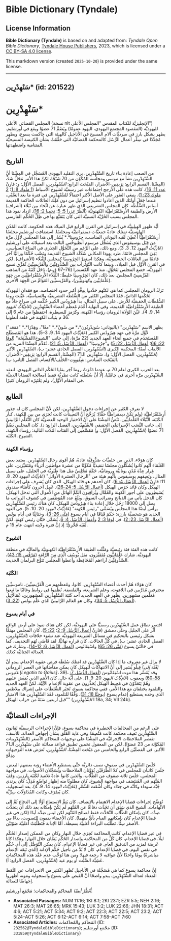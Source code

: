 # Bible Dictionary (Tyndale)

## License Information

**Bible Dictionary (Tyndale)** is based on and adapted from: _Tyndale Open Bible Dictionary_, [Tyndale House Publishers](https://tyndaleopenresources.com/), 2023, which is licensed under a [CC BY-SA 4.0 license](https://creativecommons.org/licenses/by-sa/4.0/legalcode.en).

This markdown version (created `2025-10-20`) is provided under the same license.



--------------------------------

## سَنْهِدْرِين* (id: 201522)

سَنْهِدْرِين\*
==============

المجلس القضائي الأعلى (نسخة nlt الإنجليزيَّة للكتاب المقدس "المجلس الأعلى") لليهوديَّة (المقصود المجتمع اليهودي، اليهود عمومًا) ويَضُمُّ 71 عضوًا ويقع في أورشليم. يظهر بشكل بارز في سرديَّات آلام المسيح في الأناجيل كالهيئة التي حاكمت يسوع، ويظهر مُجَدَّدًا في سِفْر أعمال الرُّسُل كالمحكمة القضائيَّة التي حَقَّقَتْ بشأن الكنيسة المسيحيَّة المتنامية واضطهدتها.

التاريخ
-------

من الصعب إعادة بناء تاريخ السَّنْهِدْرِين. يرى التقليد اليهودي المُسَجَّل في المِشْنَا أنَّ السَّنْهِدْرِين نشأ مع موسى ومجلسه المُكَوَّن من 70 شَيْخًا، لكنَّ هذا الأمر مَحَلُّ شَكٍّ (المِشْنَا، القسم الرابع: نِزِيقِين\-الأضرار، المَبْحَث الرابع: *السَّنْهِدْرِين*، الفصل الأوَّل: و؛ قارِنْ [عدد 11: 16](https://ref.ly/Num11:16)). كانت هذه على الأرجح اجتماعات غير رسميَّة لشيوخ الأسباط ([1 ملوك 8: 1](https://ref.ly/1Kgs8:1)؛ [2 ملوك 23: 1](https://ref.ly/2Kgs23:1)). ينبغي العثور على الأصل الأكثر احتمالًا للسَّنْهِدْرِين في فترة ما بعد السَّبْي، عندما جَعَلَ أولئك الذين أعادوا تنظيم إسرائيل من دون مَلِك العائلات الحاكمة القديمة أساس السُّلْطَة. كان المجلس التشريعي الذي ظهر عبارة عن اتِّحاد بين نُبَلَاء (أشراف) الأرض والطبقة الأَرِسْتُقْرَاطِيَّة الكهنوتيَّة (اُنْظُرْ [عزرا 5: 5](https://ref.ly/Ezra5:5)؛ [نحميا 2: 16](https://ref.ly/Neh2:16)). ازداد نفوذ هذا المجلس بسبب الحُرِّيَّة النسبيَّة التي كان يَتَمَتَّع بها في ظِلِّ الحُكْم الفارسي.

أيَّد ظهور الهِيلِينِيَّة في إسرائيل في القرن الرابع قبل الميلاد هذه الحكومة. كانت المُدُن الهِلِنِستِيَّة تمتلك عادةً جمعيَّات ديمقراطيَّة ومجلسًا. استضافت أورشليم مجلسًا أَرِسْتُقْرَاطِيًّا أُعْطِيَ لَقَبه اليوناني المناسب، جِرُوسِيَا*.* يُشَار إلى هذا المجلس لأوَّل مرَّة من قِبَل يوسيفوس الذي يُسَجِّل مرسوم أنطيوخُس الثالث بعد استيلائه على أورشليم (*عَادِيَّاتُ اليهود* 12\. 3\. 3\). ومع ذلك، على الرَّغم من التَّحَوُّل الجذري في المناخ السياسي، بَقِيَ المجلس قائمًا. طرد يهوذا المكابي سُلَالَة الشيوخ القديمة ونَصَّب حُكْمًا وراثيًّا آخر قادمًا من العائلات الحشمونيَّة، وهكذا استمرَّ الجِرُوسِيَا كمجلس للنُّبَلَاء (الأشراف). لكن في القرن الأوَّل قبل الميلاد، وبينما كانت التَّوَتُّرات بين الصَّدُّوقِيِّينَ والْفَرِّيسِيِّينَ تُمَزِّق نسيج اليهوديَّة، خضع المجلس لتَحَوُّلٍ. منذ عهد ألكسندرا (76–67 ق.م)، دَخَلَ كَتَبَةٌ من المذهب الفَرِّيسِيّ المجلسَ. بعد ذلك، كان الجِرُوسِيَا خليطًا: النُّبَلَاء الأَرِسْتُقْرَاطِيِّين من جِهَةٍ (عَلْمَانِيِّين وكهنوتِيِّين)، والفَرِّيسيِّين العَوَامِّ من الجِهَة الأخرى.

تَرَكَ الرومان المجلس كما هو، لكنَّهم حَدَّدوا بِدِقَّةٍ أكبر حدود اختصاصه. مع فقدان اليهوديَّة لحُكْمها الذاتيّ، فَقَدَ المجلس الكثير من السُّلطَة التشريعيَّة والسياسيَّة. عَيَّنت روما السُّلطَات الحقيقيَّة للأرض. على سبيل المثال، بدأ هِيرُودُس الكبير حُكْمه في صراعٍ حادٍّ مع الطبقة الأَرِسْتُقْرَاطِيَّة القديمة، وفي النهاية أَعْدَمَ مُعظَم أعضاء السَّنْهِدْرِين (*عَادِيَّاتُ اليهود* 14\. 9\. 4\). عَيَّنَ الوُلَاة الرومان رؤساء الكهنة، وكَرَمزٍ للسيطرة، احتفظوا من عام 6 إلى 36 م بثياب الكهنة في قلعة أنطونيا.

يظهر الاسم "سَنْهِدْرِين" (باليوناني: سُونِدْرِيُون*،* من سُونْ*،* "معًا"، وهِدْرَا*،* "مَقعَد") لأوَّل مرَّة في عهد هِيرُودُس الكبير (*عَادِيَّاتُ اليهود* 14\. 9\. 3–5\). هذا هو المُصطَلَح المُستَخدَم في جميع أنحاء العهد الجديد (22 مرَّة)، إلى جانب "الشيوخ/المَشْيَخَة" ([لوقا 22: 66](https://ref.ly/Luke22:66)؛ [أعمال الرُّسُل 22: 5](https://ref.ly/Acts22:5)) و"جِرُوسِيَا" ([أعمال الرُّسُل 5: 21](https://ref.ly/Acts5:21)). تُقَدِّم المِشْنَا المزيد من الألقاب أيضًا: المحكمة الكبرى (*السَّنْهِدْرِين*، الفصل الحادي عشر: ب)، السَّنْهِدْرِين الأكبر (*السَّنْهِدْرِين*، الفصل الأوَّل: و)، سَنْهِدْرِين الـ71 (المِشْنَا، القسم الرابع: نِزِيقِين\-الأضرار، المَبْحَث السادس: *شِڤُووت*\-الحَلْف/الأقسام، الفصل الثاني: ب).

بعد الحرب الكبرى لعام 70 م، عندما دَمَّرَتْ روما آخِر بقايا الحُكْم الذاتي اليهودي، انعقد السَّنْهِدْرِين مرَّة أخرى في چامْنْيا، إلَّا أنَّ سُلطَته كانت نظريَّة فقط (معالجة القضايا الدينيَّة في المقام الأوَّل)، ولم يَعْتَبِرْه الرومان كثيرًا.

الطابع
------

لا نعرف الكثير عن إجراءات دخول السَّنْهِدْرِين، لكن لأنَّ المجلس كان له جذور أَرِسْتُقْرَاطِيَّة (ولم يَكُنْ ديمقراطيًّا حقًّا)؛ يُرَجَّح أنَّ التعيينات كانت تُجرَى من بين الكهنة، كبار الكَتَبَة، النُّبَلَاء العَلْمانِيِّين. تَنُصُّ المِشْنَا على أنَّ الاختبار الوحيد للعضويَّة كان التَّعَلُّم الرَّابينيّ إلى جانب النَّسَب الإسرائيلي الحقيقي (*السَّنْهِدْرِين*، الفصل الرابع: د). كان المجلس يَضُمُّ 71 عضوًا (*السَّنْهِدْرِين*، الفصل الأوَّل: و) مُقَسَّمين إلى الفئات الثلاث التالية: رؤساء الكهنة، الشيوخ، الكَتَبَة.

### رؤساء الكهنة

كان هؤلاء، الذين من خلفيَّات صَدُّوقِيَّة عادةً، هُمْ أقوى رجال السَّنْهِدْرِين. يعتقد بعض العُلَمَاء أنَّهم كانوا يُشَكِّلون مجلسًا تنفيذيًّا مُكَوَّنًا من عشرة مواطنين أثرياء ومُتَمَيِّزين، على غِرار عِدَّة مُدُنٍ يونانيَّة ورومانيَّة. حَكَمَ مَجْلِسٌ مثل هذا طَبَرِيَّة في الجليل، على سبيل المثال، ويَصِفهم يوسيفوس بأنَّهم هيئة من "الرجال العشرة الأوائل" (*عَادِيَّاتُ اليهود* 20\. 8\. 11؛ قارِنْ [أعمال الرُّسُل 4: 6](https://ref.ly/Acts4:6)). كان أحدهم هو قائد الهيكل، الذي كان يُشرِف على إجراءات الهيكل وكان قائد حَرَس الهيكل ([أعمال الرُّسُل 5: 24–26](https://ref.ly/Acts5:24-Acts5:26)). عَمِل آخرون كأُمَنَاء صندوق يُسَيطِرون على أجور الكهنة والعُمَّال ويُراقِبون الكَمَّ الهائل من الأموال التي تدخل الهيكل. كان الدخل يأتي من الذبائح وضرائب السوق، وبَلَغَ عدد المُوَظَّفين في كشوف الرواتب ما يصل إلى 18000 رَجُل خلال إعادة بناء هِيرُودُسَ للهيكل. كان هناك رئيس للسَّنْهِدْرِين يرأس أيضًا هذا المجلس ويُسَمَّى "رئيس الكهنة" (*عَادِيَّاتُ اليهود* 20\. 10\. 5\). في العهد الجديد هو شخصيَّة بارزة: حَكَمَ قَيَافَا في أيام يسوع ([مَتَّى 26: 3](https://ref.ly/Matt26:3))، وحَنَانِيَّا في أيام بولس ([أعمال الرُّسُل 23: 2](https://ref.ly/Acts23:2)). في [لوقا 3: 2](https://ref.ly/Luke3:2) و[أعمال الرُّسُل 4: 6](https://ref.ly/Acts4:6)، يُسَمَّى حَنَّان رئيس كهنةٍ، لكنَّ لَقَبَه فَخْرِيٌّ؛ إذ إنَّ فترة ولايته انتهت عام 15 م.

### الشيوخ

كانت هذه الفئة فئة رئيسيَّة ومَثَّلَت الطبقة الأَرِسْتُقْرَاطِيَّة الكهنوتيَّة والماليَّة في منطقة اليهوديَّة. شارك عَلْمَانِيُّون مُتَمَيِّزون، مثل يُوسُف الَّذِي مِنَ الرَّامَةِ ([مَرْقُس 15: 43](https://ref.ly/Mark15:43))، الصَّدُّوقِيِّينَ آراءهم المُحَافِظَة وأعطوا المجلس تَنَوُّع البرلمان الحديث.

### الكَتَبَة

كان هؤلاء هُمْ أحدث أعضاء السَّنْهِدْرِين. كانوا، ومُعظَمهم من الْفَرِّيسِيِّينَ، ناموسيِّين محترفين مُدَرَّبين في اللاهوت، وعلم الشريعة، والفلسفة. نُظِّموا في روابط وغالبًا ما تَبِعوا مُعَلِّمين مشهورين. يظهر في العهد الجديد أحد كَتَبَة السَّنْهِدْرِين المشهورين، غَمَالَائِيل ([أعمال الرُّسُل 5: 34](https://ref.ly/Acts5:34))، وكان هو العالم الرَّابينيّ الذي عَلَّم بولس ([22: 3](https://ref.ly/Acts22:3)).

### في أيام يسوع

اقتصر نطاق عمل السَّنْهِدْرِين رسميًّا على اليهوديَّة، لكن كان هناك نفوذ على أرض الواقع أثَّر على الجليل وحتَّى دمشق (قارِنْ [أعمال الرُّسُل 9: 2](https://ref.ly/Acts9:2)؛ [22: 5](https://ref.ly/Acts22:5)). كان المجلس مهتمًّا بشكل رئيسي بالتحكيم في مسائل الشريعة اليهوديَّة عند نشوء خلافات (*السَّنْهِدْرِين*، الفصل الحادي عشر: ب). في كُلِّ الحالات، كان قراره نهائيًّا. لقد قَاضَى تُهَم التجديف، كما في حَالَتَيْ يسوع ([مَتَّى 26: 65](https://ref.ly/Matt26:65)) واسْتِفَانُوس ([أعمال الرُّسُل 6: 12–14](https://ref.ly/Acts6:12-Acts6:14))، وشارك في العدالة الجنائيَّة كذلك.

لا يزال غير معروف ما إذا كان السَّنْهِدْرِين قد امتلك سُلطَة فرض عقوبة الإعدام. يبدو أنَّ فِيلُو يُشير إلى أنَّ الانتهاكات للهيكل كان يمكن مقاضاتها في العصر الروماني (*بَعْثَة إلى غايوس \[Legatio to Gaius]،* 39\)، وقد يُفَسِّر هذا موت اسْتِفَانُوسَ ([أعمال الرُّسُل 7: 58–60](https://ref.ly/Acts7:58-Acts7:60)) ويعقوب (*عَادِيَّاتُ اليهود* 20\. 9\. 1\). على أيَّة حالٍ، كان الأُمَم الذين يُقبَض عليهم وهُمْ يَتَعَدَّوْنَ في مُحِيط الهيكل يُحَذَّرون من عقوبة الإعدام الآلِيَّة، لكنَّ العهد الجديد والتلمود يختلفان مع هذا الأمر، ففي محاكمة يسوع، تُجبَر السُّلطَات على إشراك بيلاطس الذي وحده يستطيع إعدام يسوع ([يوحنَّا 18: 31](https://ref.ly/John18:31)). وَفْقًا للتلمود، فَقَدَ السَّنْهِدْرِين هذا الامتياز "قبل أربعين سَنَةً من خراب الهيكل" (*السَّنْهِدْرِين* I 18a, 34; VII 24b).

الإجراءات القضائيَّة
--------------------

على الرغم من المخالفات الخطيرة في محاكمة يسوع، فإنَّ الإجراءات الرسميَّة لقانون السَّنْهِدْرِين تَصِف محكمة كانت مُنْصِفَةً وفي غاية القَلَق بشأن إجهاض العدالة. للأسف، تقتصر الملاحظات الإجرائيَّة في المِشْنَا على توجيهات للمحاكم الأصغر (السَّنْهِدْرِينات المُكَوَّنَة من 23 عضوًا)، لكن من المعقول تخمين تطبيق قواعد مماثلة على سَنْهِدْرِين الـ71 الأكبر. في الفصلَيْن الرابع والخامس من مَبْحَث المِشْنَا، *السَّنْهِدْرِين،* تُعرَض هذه التوجيهات بِدِقَّةٍ.

جَلَسَ السَّنْهِدْرِين في صفوف نصف دائريَّة حتَّى يستطيع الأعضاء رؤية بعضهم البعض. جَلَسَ كاتبان للمجلس في كلا الطَّرَفَيْن يُدَوِّنان الملاحظات ويُسَجِّلان الأصوات. في مواجهة المجلس، جَلَسَ ثلاثة صفوف من الطُّلَّاب، والذين كانوا عادةً تلاميذ لكَتَبَة بارزين. وَقَفَ المُتَّهَم في المُنتَصَف في مواجهة الشيوخ. كان مطلوبًا منه إظهار تَواضُعٍ مُذِلٍّ: كان يرتدي جُبَّة سوداء وكأنَّه في حِدَاد وكان أَشْعَث الشَّعْرِ (*عَادِيَّاتُ اليهود* 14\. 9\. 4\). بعد استجوابه، كان يُصْرَف وكانت المُدَاوَلَات سِرِّيَّة.

تُوَضِّح إجراءات قضايا الإعدام الاهتمام بالإنصاف. كان يَتِمُّ الاستماع أوَّلًا إلى الدفاع ثُمَّ إلى الاتِّهامات. الشيخ الذي سَبَق أن تَحَدَّث دفاعًا عن المُتَّهَم لم يَكُنْ بإمكانه بعد ذلك أن يتحدَّث ضِدَّه. كان بإمكان الطُّلَّاب التَّحَدُّث فقط لصالح المُتَّهَم لكن ليس ضِدَّه أبدًا (لكن في غير قضايا الإعدام كان بإمكانهم القيام بأيٍّ منهما). كان الأعضاء يقفون للتصويت، بدءًا من الأصغر سِنًّا. تَطَلَّبَت البراءة أغلبيَّة بسيطة، أمَّا الإدانة فَتَطَلَّبَتْ أغلبيَّة صَوْتَيْن.

في غير قضايا الإعدام، كانت المحاكمة تُجرَى خلال النهار وكان من الممكن إصدار الحُكْم ليلًا. في قضايا الإعدام، كان كُلٌّ من المحاكمة وإصدار الحُكْم يَتِمَّان خلال النهار؛ وهكذا كانا عُرضَة لمزيد من التدقيق العام. في غير قضايا الإعدام، كان يمكن التَّوَصُّل إلى أي حُكْم في نفس اليوم. في قضايا الإعدام، كان لا بُدَّ من تأجيل حُكْم الإدانة (الذي تَبِعَه الإعدام مباشرةً) يومًا واحدًا لأنَّ عواقبه لا رجعة فيها؛ ومن هنا تُوَجَّب عدم عَقْد هذه المحاكمات عَشِيَّة السَّبْت أو يوم عيد (*السَّنْهِدْرِين*، الفصل الرابع: أ).

إنَّ محاكمة يسوع كما هي مُسَجَّلة في الأناجيل تُظهِر الكثير من الانحرافات عن النَّمَط المعتاد لعدالة السَّنْهِدْرِين. يبدو واضحًا أنَّ القبض على يسوع واستجوابه وموته أظهروا إجهاضًا للعدالة.

*اُنْظُرْ أيضًا* المحاكم والمحاكمات؛ مَجْمَع أورشليم.

* **Associated Passages:** NUM 11:16; 1KI 8:1; 2KI 23:1; EZR 5:5; NEH 2:16; MAT 26:3; MAT 26:65; MRK 15:43; LUK 3:2; LUK 22:66; JHN 18:31; ACT 4:6; ACT 5:21; ACT 5:34; ACT 9:2; ACT 22:3; ACT 22:5; ACT 23:2; ACT 5:24–ACT 5:26; ACT 6:12–ACT 6:14; ACT 7:58–ACT 7:60
* **Associated Articles:** المَحاكم والمُحاكمات (ID: `232562@TyndaleBibleDictionary`); مَجْمَع أورشليم (ID: `331859@TyndaleBibleDictionary`)

